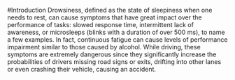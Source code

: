 

#Introduction
Drowsiness, defined as the state of sleepiness when one needs to rest, can cause symptoms that have great impact over the performance of tasks: slowed response time, intermittent lack of awareness, or microsleeps (blinks with a duration of over 500 ms), to name a few examples. In fact, continuous fatigue can cause levels of performance impairment similar to those caused by alcohol. While driving, these symptoms are extremely dangerous since they significantly increase the probabilities of drivers missing road signs or exits, drifting into other lanes or even crashing their vehicle, causing an accident.
